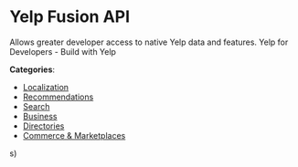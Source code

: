# Yelp Fusion API


Allows greater developer access to native Yelp data and features.  Yelp for Developers - Build with Yelp



**Categories**:
- [Localization](https://github.com/apis-list/apis-list#localization)
- [Recommendations](https://github.com/apis-list/apis-list#recommendations)
- [Search](https://github.com/apis-list/apis-list#search)
- [Business](https://github.com/apis-list/apis-list#business)
- [Directories](https://github.com/apis-list/apis-list#directories)
- [Commerce & Marketplaces](https://github.com/apis-list/apis-list#commerce-and-marketplaces)



s)



